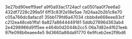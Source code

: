 3e27bd90eeff9aef
a9f0a93ac1724acf
ca0501aa0f7ee6a0
432df7228c299a5f
6ff3c83f2e18e5ae
7d24aa2b2b1c8e70
c05a766dc8afacd1
35bb179fd6a47034
cbbb4e668eee83cf
c212ea48ceb1ffa1
8a827a8644449181
5ddb27896d363ab4
2e4298986d91f5ee
e464b0d2044b2cc5
06a7d82e4f621eeb
97fe098b6eaee4e5
9d3660a86da91770
6e9fceb2ee2f9bd6
